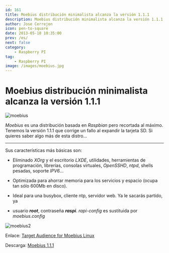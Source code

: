 ```yaml
---
id: 161
title: Moebius distribución minimalista alcanza la versión 1.1.1
description: Moebius distribución minimalista alcanza la versión 1.1.1
author: Jose Cerrejon
icon: pen-to-square
date: 2013-05-18 10:35:00
prev: /es/
next: false
category:
    - Raspberry PI
tag:
    - Raspberry PI
image: /images/moebius.jpg
---
```


# Moebius distribución minimalista alcanza la versión 1.1.1

![moebius](/images/moebius.jpg)

_Moebius_ es una distribución basada en _Raspbian_ pero recortada al máximo. Tenemos la versión 1.1.1 que corrige un fallo al expandir la tarjeta SD. Si quieres saber algo más de esta distro...

---

Sus características más básicas son:

-   Eliminado _XOrg_ y el escritorio _LXDE_, utilidades, herramientas de programación, librerías, consolas virtuales, _OpenSSHD_, _ntpd_, shells pesadas, soporte _IPV6_...

-   Optimizada para ahorrar memoria para los servicios y espacio (ocupa tan sólo 600Mb en disco).

-   Ideal para una busybox, cliente ntp, servidor web. Ya le sacarás partido, ya

-   usuario **_root_**, contraseña **_raspi_**. _rapi-config_ es sustituida por _moebius.config_

![moebius2](/images/moebius2.jpg)

Enlace: [Target Audience for Moebius Linux](https://moebiuslinux.sourceforge.net/release/target-audience-for-moebius-linux/)

Descarga: [Moebius 1.1.1](https://sourceforge.net/projects/moebiuslinux/files/raspberry.stable/)
